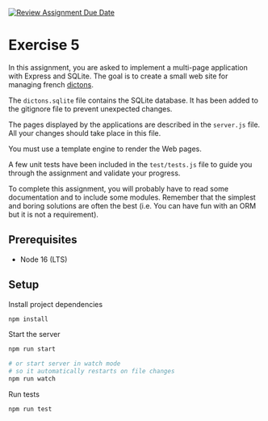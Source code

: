 [![Review Assignment Due Date](https://classroom.github.com/assets/deadline-readme-button-24ddc0f5d75046c5622901739e7c5dd533143b0c8e959d652212380cedb1ea36.svg)](https://classroom.github.com/a/KFkgDVjO)
# Exercise 5

In this assignment, you are asked to implement a multi-page application with Express and SQLite. The goal is to create a small web site for managing french [dictons](https://fr.wiktionary.org/wiki/Annexe:Liste_de_proverbes_fran%C3%A7ais).

The `dictons.sqlite` file contains the SQLite database. It has been added to the gitignore file to prevent unexpected changes.

The pages displayed by the applications are described in the `server.js` file. All your changes should take place in this file. 

You must use a template engine to render the Web pages.

A few unit tests have been included in the `test/tests.js` file to guide you through the assignment and validate your progress.

To complete this assignment, you will probably have to read some documentation and to include some modules. Remember that the simplest and boring solutions are often the best (i.e. You can have fun with an ORM but it is not a requirement). 

## Prerequisites

- Node 16 (LTS)

## Setup

Install project dependencies
```sh
npm install
```

Start the server
```sh
npm run start

# or start server in watch mode
# so it automatically restarts on file changes
npm run watch
```

Run tests
```
npm run test
```
